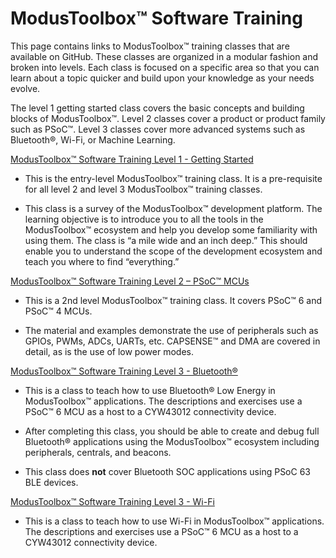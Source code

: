 # ModusToolbox™ Software Training

This page contains links to ModusToolbox™ training classes that are available on GitHub. These classes are organized in a modular fashion and broken into levels. Each class is focused on a specific area so that you can learn about a topic quicker and build upon your knowledge as your needs evolve.

The level 1 getting started class covers the basic concepts and building blocks of ModusToolbox™. Level 2 classes cover a product or product family such as PSoC™. Level 3 classes cover more advanced systems such as Bluetooth®, Wi-Fi, or Machine Learning.

[ModusToolbox™ Software Training Level 1 - Getting Started](https://github.com/infineon/training-modustoolbox-level1-getting-started)

- This is the entry-level ModusToolbox™ training class. It is a pre-requisite for all level 2 and level 3 ModusToolbox™ training classes.

- This class is a survey of the ModusToolbox™ development platform.  The learning objective is to introduce you to all the tools in the ModusToolbox™ ecosystem and help you develop some familiarity with using them.  The class is “a mile wide and an inch deep.”  This should enable you to understand the scope of the development ecosystem and teach you where to find “everything.”

[ModusToolbox™ Software Training Level 2 – PSoC™ MCUs](https://github.com/infineon/training-modustoolbox-level2-psoc)

- This is a 2nd level ModusToolbox™ training class. It covers PSoC™ 6 and PSoC™ 4 MCUs.

- The material and examples demonstrate the use of peripherals such as GPIOs, PWMs, ADCs,
UARTs, etc. CAPSENSE™ and DMA are covered in detail, as is the use of low power modes.

[ModusToolbox™ Software Training Level 3 - Bluetooth®](https://github.com/infineon/training-modustoolbox-level3-bluetooth)

- This is a class to teach how to use Bluetooth® Low Energy in ModusToolbox™ applications. The descriptions and exercises use a PSoC™ 6 MCU as a host to a CYW43012 connectivity device.

- After completing this class, you should be able to create and debug full Bluetooth® applications using the ModusToolbox™ ecosystem including peripherals, centrals, and beacons.

- This class does **not** cover Bluetooth SOC applications using PSoC 63 BLE devices.

[ModusToolbox™ Software Training Level 3 - Wi-Fi](https://github.com/infineon/training-modustoolbox-level3-wifi)

- This is a class to teach how to use Wi-Fi in ModusToolbox™ applications. The descriptions and exercises use a PSoC™ 6 MCU as a host to a CYW43012 connectivity device.
